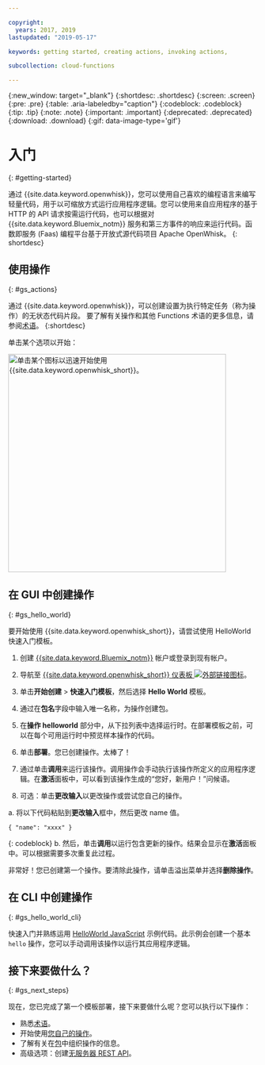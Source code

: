 ```yaml
---

copyright:
  years: 2017, 2019
lastupdated: "2019-05-17"

keywords: getting started, creating actions, invoking actions,

subcollection: cloud-functions

---
```


{:new_window: target="_blank"}
{:shortdesc: .shortdesc}
{:screen: .screen}
{:pre: .pre}
{:table: .aria-labeledby="caption"}
{:codeblock: .codeblock}
{:tip: .tip}
{:note: .note}
{:important: .important}
{:deprecated: .deprecated}
{:download: .download}
{:gif: data-image-type='gif'}

# 入门
{: #getting-started}

通过 {{site.data.keyword.openwhisk}}，您可以使用自己喜欢的编程语言来编写轻量代码，用于以可缩放方式运行应用程序逻辑。您可以使用来自应用程序的基于 HTTP 的 API 请求按需运行代码，也可以根据对 {{site.data.keyword.Bluemix_notm}} 服务和第三方事件的响应来运行代码。函数即服务 (Faas) 编程平台基于开放式源代码项目 Apache OpenWhisk。
{: shortdesc}

## 使用操作
{: #gs_actions}

通过 {{site.data.keyword.openwhisk}}，可以创建设置为执行特定任务（称为操作）的无状态代码片段。
要了解有关操作和其他 Functions 术语的更多信息，请参阅[术语](/docs/openwhisk?topic=cloud-functions-about)。
{:shortdesc}

单击某个选项以开始：

<img usemap="#home_map" border="0" class="image" id="image_ztx_crb_f1b" src="images/imagemap.png" width="440" alt="单击某个图标以迅速开始使用 {{site.data.keyword.openwhisk_short}}。" style="width:440px;" />
<map name="home_map" id="home_map">
<area href="#gs_hello_world" alt="创建操作" title="创建操作" shape="rect" coords="-7, -8, 108, 211" />
<area href="/docs/openwhisk?topic=cloud-functions-cli_install" alt="设置 {{site.data.keyword.openwhisk_short}} CLI 插件" title="设置 {{site.data.keyword.openwhisk_short}} CLI 插件" shape="rect" coords="155, -1, 289, 210" />
<area href="/docs/openwhisk?topic=cloud-functions-about" alt="查看平台体系结构" title="查看平台体系结构" shape="rect" coords="326, -10, 448, 218" />
</map>

## 在 GUI 中创建操作
{: #gs_hello_world}

要开始使用 {{site.data.keyword.openwhisk_short}}，请尝试使用 HelloWorld 快速入门模板。

1. 创建 [{{site.data.keyword.Bluemix_notm}}](https://cloud.ibm.com/registration) 帐户或登录到现有帐户。

2. 导航至 [{{site.data.keyword.openwhisk_short}} 仪表板 ![外部链接图标](../icons/launch-glyph.svg "外部链接图标")](https://cloud.ibm.com/openwhisk)。

2. 单击**开始创建** > **快速入门模板**，然后选择 **Hello World** 模板。

3. 通过在**包名**字段中输入唯一名称，为操作创建包。

4. 在**操作 helloworld** 部分中，从下拉列表中选择运行时。在部署模板之前，可以在每个可用运行时中预览样本操作的代码。

5. 单击**部署**。您已创建操作。太棒了！

6. 通过单击**调用**来运行该操作。调用操作会手动执行该操作所定义的应用程序逻辑。在**激活**面板中，可以看到该操作生成的“您好，新用户！”问候语。

7. 可选：单击**更改输入**以更改操作或尝试您自己的操作。

  a. 将以下代码粘贴到**更改输入**框中，然后更改 name 值。
  ```
  { "name": "xxxx" }
  ```
  {: codeblock}
  b. 然后，单击**调用**以运行包含更新的操作。结果会显示在**激活**面板中。可以根据需要多次重复此过程。

非常好！您已创建第一个操作。要清除此操作，请单击溢出菜单并选择**删除操作**。

## 在 CLI 中创建操作
{: #gs_hello_world_cli}

快速入门并熟练运用 [HelloWorld JavaScript](/docs/openwhisk?topic=cloud-functions-prep#prep-js) 示例代码。此示例会创建一个基本 `hello` 操作，您可以手动调用该操作以运行其应用程序逻辑。

## 接下来要做什么？
{: #gs_next_steps}

现在，您已完成了第一个模板部署，接下来要做什么呢？您可以执行以下操作：

* 熟悉[术语](/docs/openwhisk?topic=cloud-functions-about#about_technology)。
* 开始使用[您自己的操作](/docs/openwhisk?topic=cloud-functions-actions)。
* 了解有关在[包](/docs/openwhisk?topic=cloud-functions-pkg_ov)中组织操作的信息。
* 高级选项：创建[无服务器 REST API](/docs/openwhisk?topic=cloud-functions-apigateway)。
